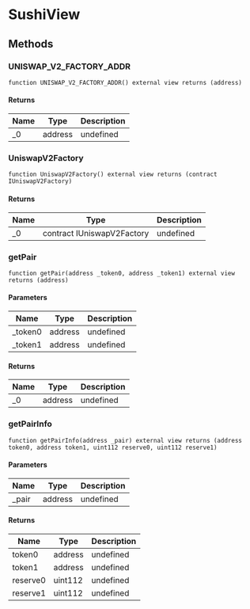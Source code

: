 # SushiView









## Methods

### UNISWAP_V2_FACTORY_ADDR

```solidity
function UNISWAP_V2_FACTORY_ADDR() external view returns (address)
```






#### Returns

| Name | Type | Description |
|---|---|---|
| _0 | address | undefined

### UniswapV2Factory

```solidity
function UniswapV2Factory() external view returns (contract IUniswapV2Factory)
```






#### Returns

| Name | Type | Description |
|---|---|---|
| _0 | contract IUniswapV2Factory | undefined

### getPair

```solidity
function getPair(address _token0, address _token1) external view returns (address)
```





#### Parameters

| Name | Type | Description |
|---|---|---|
| _token0 | address | undefined
| _token1 | address | undefined

#### Returns

| Name | Type | Description |
|---|---|---|
| _0 | address | undefined

### getPairInfo

```solidity
function getPairInfo(address _pair) external view returns (address token0, address token1, uint112 reserve0, uint112 reserve1)
```





#### Parameters

| Name | Type | Description |
|---|---|---|
| _pair | address | undefined

#### Returns

| Name | Type | Description |
|---|---|---|
| token0 | address | undefined
| token1 | address | undefined
| reserve0 | uint112 | undefined
| reserve1 | uint112 | undefined





